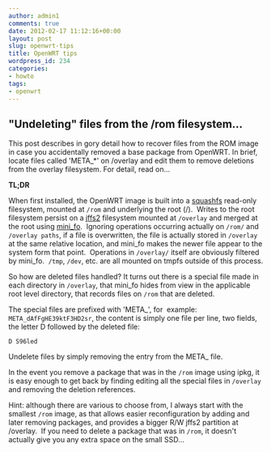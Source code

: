 ```yaml
---
author: admin1
comments: true
date: 2012-02-17 11:12:16+00:00
layout: post
slug: openwrt-tips
title: OpenWRT tips
wordpress_id: 234
categories:
- howto
tags:
- openwrt
---
```


## "Undeleting" files from the /rom filesystem...


This post describes in gory detail how to recover files from the ROM image in case you accidentally removed a base package from OpenWRT.
In brief, locate files called 'META_*' on /overlay and edit them to remove deletions from the overlay filesystem.  For detail, read on...

**TL;DR**

When first installed, the OpenWRT image is built into a [squashfs](http://www.squashfs.org) read-only filesystem, mounted at `/rom` and underlying the root (/).  Writes to the root filesystem persist on a [jffs2](http://en.wikipedia.org/wiki/JFFS2) filesystem mounted at `/overlay` and merged at the root using [mini_fo](http://wiki.openwrt.org/doc/techref/filesystems).  Ignoring operations occurring actually on `/rom/` and `/overlay paths`, if a file is overwritten, the file is actually stored in `/overlay` at the same relative location, and mini_fo makes the newer file appear to the system form that point.  Operations in `/overlay/` itself are obviously filtered by mini_fo.  `/tmp`, `/dev`, etc. are all mounted on tmpfs outside of this process.

So how are deleted files handled? It turns out there is a special file made in each directory in `/overlay`, that mini_fo hides from view in the applicable root level directory, that records files on `/rom` that are deleted.

The special files are prefixed with 'META_', for  example: `META_dAfFgHE39ktF3HD2sr`, the content is simply one file per line, two fields, the letter D followed by the deleted file: 
```text
D S96led
```


Undelete files by simply removing the entry from the META_ file.

In the event you remove a package that was in the `/rom` image using ipkg, it is easy enough to get back by finding editing all the special files in `/overlay` and removing the deletion references.

Hint: although there are various to choose from, I always start with the smallest `/rom` image, as that allows easier reconfiguration by adding and later removing packages, and provides a bigger R/W jffs2 partition at /overlay.  If you need to delete a package that was in `/rom`, it doesn't actually give you any extra space on the small SSD...

